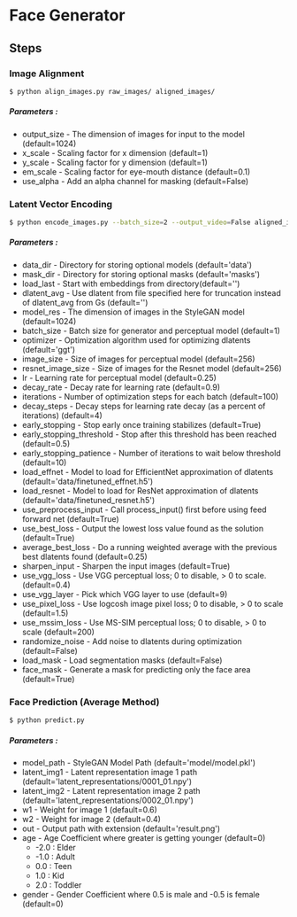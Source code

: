 # Face Generator

## Steps
### Image Alignment
```sh
$ python align_images.py raw_images/ aligned_images/
``` 
##### Parameters :
* output_size - The dimension of images for input to the model (default=1024)
* x_scale - Scaling factor for x dimension (default=1)
* y_scale - Scaling factor for y dimension (default=1)
* em_scale - Scaling factor for eye-mouth distance (default=0.1)
* use_alpha - Add an alpha channel for masking (default=False)

### Latent Vector Encoding
```sh
$ python encode_images.py --batch_size=2 --output_video=False aligned_images/ generated_images/ latent_representations/ --model_url https://drive.google.com/uc?id=1oGj5qJcbk4Mt38g1k30Bhr_awZc_beM4
```
##### Parameters :
* data_dir - Directory for storing optional models (default='data')
* mask_dir - Directory for storing optional masks (default='masks')
* load_last - Start with embeddings from directory(default='')
* dlatent_avg - Use dlatent from file specified here for truncation instead of dlatent_avg from Gs (default='')
* model_res - The dimension of images in the StyleGAN model (default=1024)
* batch_size - Batch size for generator and perceptual model (default=1)
* optimizer - Optimization algorithm used for optimizing dlatents (default='ggt')
* image_size - Size of images for perceptual model (default=256)
* resnet_image_size - Size of images for the Resnet model (default=256)
* lr - Learning rate for perceptual model (default=0.25)
* decay_rate - Decay rate for learning rate (default=0.9)
* iterations - Number of optimization steps for each batch (default=100)
* decay_steps - Decay steps for learning rate decay (as a percent of iterations) (default=4)
* early_stopping - Stop early once training stabilizes (default=True)
* early_stopping_threshold - Stop after this threshold has been reached (default=0.5)
* early_stopping_patience - Number of iterations to wait below threshold (default=10)
* load_effnet - Model to load for EfficientNet approximation of dlatents (default='data/finetuned_effnet.h5')
* load_resnet - Model to load for ResNet approximation of dlatents (default='data/finetuned_resnet.h5')
* use_preprocess_input - Call process_input() first before using feed forward net (default=True)
* use_best_loss - Output the lowest loss value found as the solution (default=True)
* average_best_loss - Do a running weighted average with the previous best dlatents found (default=0.25)
* sharpen_input - Sharpen the input images (default=True)
* use_vgg_loss - Use VGG perceptual loss; 0 to disable, > 0 to scale. (default=0.4)
* use_vgg_layer - Pick which VGG layer to use (default=9)
* use_pixel_loss - Use logcosh image pixel loss; 0 to disable, > 0 to scale (default=1.5)
* use_mssim_loss - Use MS-SIM perceptual loss; 0 to disable, > 0 to scale (default=200)
* randomize_noise - Add noise to dlatents during optimization (default=False)
* load_mask - Load segmentation masks (default=False)
* face_mask - Generate a mask for predicting only the face area (default=True)

### Face Prediction (Average Method)
```sh
$ python predict.py
``` 
##### Parameters :
* model_path - StyleGAN Model Path (default='model/model.pkl')
* latent_img1 - Latent representation image 1 path (default='latent_representations/0001_01.npy')
* latent_img2 - Latent representation image 2 path (default='latent_representations/0002_01.npy')
* w1 - Weight for image 1 (default=0.6)
* w2 - Weight for image 2 (default=0.4)
* out - Output path with extension (default='result.png')
* age - Age Coefficient where greater is getting younger (default=0)
    * -2.0 : Elder
    * -1.0 : Adult
    * 0.0 : Teen
    * 1.0 : Kid
    * 2.0 : Toddler
* gender - Gender Coefficient where 0.5 is male and -0.5 is female (default=0)
